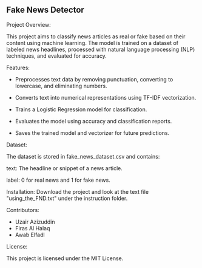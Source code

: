Fake News Detector
------------------------------------------------------------------------------------

Project Overview:

  This project aims to classify news articles as real or fake based on their content using machine learning. 
  The model is trained on a dataset of labeled news headlines, processed with natural language processing (NLP) techniques, and evaluated for accuracy.


Features:

- Preprocesses text data by removing punctuation, converting to lowercase, and eliminating numbers.

- Converts text into numerical representations using TF-IDF vectorization.

- Trains a Logistic Regression model for classification.

- Evaluates the model using accuracy and classification reports.

- Saves the trained model and vectorizer for future predictions.



Dataset:

  The dataset is stored in fake_news_dataset.csv and contains:

  text: The headline or snippet of a news article.

  label: 0 for real news and 1 for fake news.

Installation:
  Download the project and look at the text file "using_the_FND.txt" under the instruction folder.


Contributors:

- Uzair Azizuddin
- Firas Al Halaq
- Awab Elfadl



License:

This project is licensed under the MIT License.


